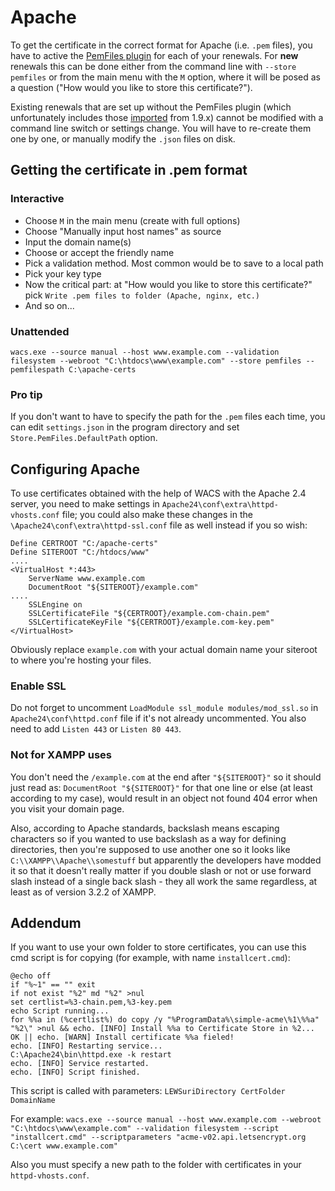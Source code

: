 ---
---
# Apache
To get the certificate in the correct format for Apache (i.e. `.pem` files), you have to active 
the [PemFiles plugin](/reference/plugins/store/pemfiles) for each of your renewals. 
For **new** renewals this can be done either from the command line with `--store pemfiles` or 
from the main menu with the `M` option, where it will be posed as a question ("How would you 
like to store this certificate?"). 

Existing renewals that are set up without the PemFiles plugin (which unfortunately includes 
those [imported](/manual/upgrading/to-v2.0.0) from 1.9.x) cannot be modified with a 
command line switch or settings change. You will have to re-create them one by one, or manually 
modify the `.json` files on disk.

## Getting the certificate in .pem format

### Interactive
- Choose `M` in the main menu (create with full options)
- Choose "Manually input host names" as source
- Input the domain name(s)
- Choose or accept the friendly name
- Pick a validation method. Most common would be to save to a local path
- Pick your key type
- Now the critical part: at "How would you like to store this certificate?" pick `Write .pem files to folder (Apache, nginx, etc.)`
- And so on...

### Unattended 
`wacs.exe --source manual --host www.example.com --validation filesystem --webroot "C:\htdocs\www\example.com" --store pemfiles --pemfilespath C:\apache-certs`

### Pro tip
If you don't want to have to specify the path for the `.pem` files each time, you can 
edit `settings.json` in the program directory and set `Store.PemFiles.DefaultPath` 
option.
     
## Configuring Apache
To use certificates obtained with the help of WACS with the Apache 2.4 server, you need 
to make settings in `Apache24\conf\extra\httpd-vhosts.conf` file; you could also make 
these changes in the `\Apache24\conf\extra\httpd-ssl.conf` file as well instead if 
you so wish:

```
Define CERTROOT "C:/apache-certs"
Define SITEROOT "C:/htdocs/www"
....
<VirtualHost *:443>
    ServerName www.example.com
    DocumentRoot "${SITEROOT}/example.com"
....
    SSLEngine on
    SSLCertificateFile "${CERTROOT}/example.com-chain.pem"
    SSLCertificateKeyFile "${CERTROOT}/example.com-key.pem"
</VirtualHost>
```

Obviously replace `example.com` with your actual domain name your siteroot to 
where you're hosting your files. 

### Enable SSL 
Do not forget to uncomment `LoadModule ssl_module modules/mod_ssl.so` in `Apache24\conf\httpd.conf` 
file if it's not already uncommented. You also need to add `Listen 443` or `Listen 80 443`. 

### Not for XAMPP uses
You don't need the `/example.com` at the end after `"${SITEROOT}"` so it 
should just read as: `DocumentRoot "${SITEROOT}"` for that one line or else 
(at least according to my case), would result in an object not found 404 error 
when you visit your domain page. 

Also, according to Apache standards, backslash means escaping characters so if you wanted to 
use backslash as a way for defining directories, then you're supposed to use another one 
so it looks like `C:\\XAMPP\\Apache\\somestuff` but apparently the developers have modded 
it so that it doesn't really matter if you double slash or not or use forward slash instead 
of a single back slash - they all work the same regardless, at least as of version 
3.2.2 of XAMPP.

## Addendum
If you want to use your own folder to store certificates, you can use this cmd script is 
for copying (for example, with name `installcert.cmd`):

```
@echo off
if "%~1" == "" exit
if not exist "%2" md "%2" >nul
set certlist=%3-chain.pem,%3-key.pem
echo Script running...
for %%a in (%certlist%) do copy /y "%ProgramData%\simple-acme\%1\%%a" "%2\" >nul && echo. [INFO] Install %%a to Certificate Store in %2... OK || echo. [WARN] Install certificate %%a fieled!
echo. [INFO] Restarting service...
C:\Apache24\bin\httpd.exe -k restart
echo. [INFO] Service restarted.
echo. [INFO] Script finished.
```
This script is called with parameters:
`LEWSuriDirectory CertFolder DomainName`

For example:
`wacs.exe --source manual --host www.example.com --webroot "C:\htdocs\www\example.com" --validation filesystem --script "installcert.cmd" --scriptparameters "acme-v02.api.letsencrypt.org C:\cert www.example.com"`

Also you must specify a new path to the folder with certificates in your `httpd-vhosts.conf`.